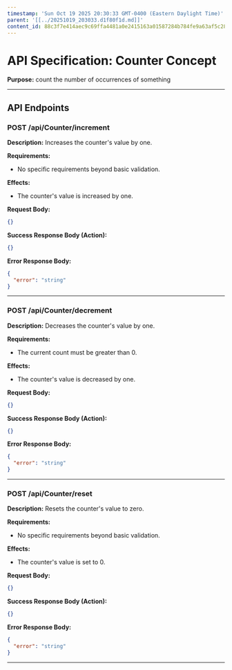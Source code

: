 ```yaml
---
timestamp: 'Sun Oct 19 2025 20:30:33 GMT-0400 (Eastern Daylight Time)'
parent: '[[../20251019_203033.d1f80f1d.md]]'
content_id: 88c3f7e414aec9c69ffa4481a0e2415163a01587284b784fe9a63af5c28974a2
---
```


# API Specification: Counter Concept

**Purpose:** count the number of occurrences of something

***

## API Endpoints

### POST /api/Counter/increment

**Description:** Increases the counter's value by one.

**Requirements:**

* No specific requirements beyond basic validation.

**Effects:**

* The counter's value is increased by one.

**Request Body:**

```json
{}
```

**Success Response Body (Action):**

```json
{}
```

**Error Response Body:**

```json
{
  "error": "string"
}
```

***

### POST /api/Counter/decrement

**Description:** Decreases the counter's value by one.

**Requirements:**

* The current count must be greater than 0.

**Effects:**

* The counter's value is decreased by one.

**Request Body:**

```json
{}
```

**Success Response Body (Action):**

```json
{}
```

**Error Response Body:**

```json
{
  "error": "string"
}
```

***

### POST /api/Counter/reset

**Description:** Resets the counter's value to zero.

**Requirements:**

* No specific requirements beyond basic validation.

**Effects:**

* The counter's value is set to 0.

**Request Body:**

```json
{}
```

**Success Response Body (Action):**

```json
{}
```

**Error Response Body:**

```json
{
  "error": "string"
}
```

***
